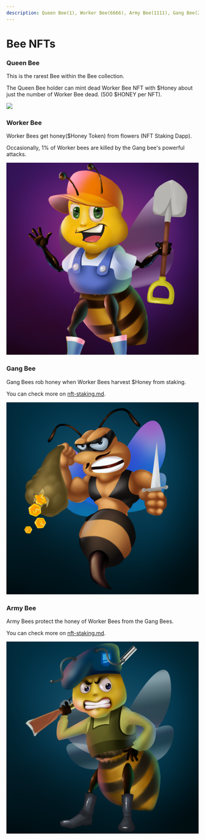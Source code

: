 ```yaml
---
description: Queen Bee(1), Worker Bee(6666), Army Bee(1111), Gang Bee(222)
---
```


# Bee NFTs

### **Queen Bee**&#x20;

This is the rarest Bee within the Bee collection.&#x20;

The Queen Bee holder can mint dead Worker Bee NFT with $Honey about just the number of Worker Bee dead. (500 $HONEY per NFT).

![](../.gitbook/assets/Bee\_Art\_02.jpg)

### **Worker Bee**

Worker Bees get honey($Honey Token) from flowers (NFT Staking Dapp).&#x20;

Occasionally, 1% of Worker bees are killed by the Gang bee's powerful attacks.

![](../.gitbook/assets/Worker.png)

### Gang Bee

Gang Bees rob honey when Worker Bees harvest $Honey from staking.

You can check more on [nft-staking.md](nft-staking.md "mention").

![](../.gitbook/assets/Gang2.png)

### Army Bee

Army Bees protect the honey of Worker Bees from the Gang Bees.

You can check more on [nft-staking.md](nft-staking.md "mention").

![](<../.gitbook/assets/maniac (2).png>)
